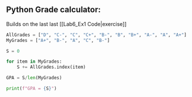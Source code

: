 ## Python Grade calculator:
Builds on the last last [[Lab6_Ex1 Code|exercise]]
```python
AllGrades = ["D", "C-", "C", "C+", "B-", "B", "B+", "A-", "A", "A+"]
MyGrades = ["A+", "B-", "A", "C", "B-"]

S = 0

for item in MyGrades:
    S += AllGrades.index(item)

GPA = S/len(MyGrades)

print(f"GPA = {S}")
```